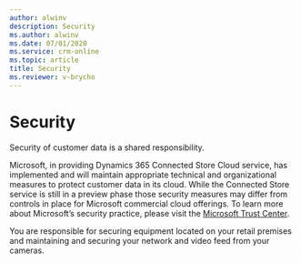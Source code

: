 ```yaml
---
author: alwinv
description: Security
ms.author: alwinv
ms.date: 07/01/2020
ms.service: crm-online
ms.topic: article
title: Security
ms.reviewer: v-brycho
---
```


# Security

Security of customer data is a shared responsibility. 

Microsoft, in providing Dynamics 365 Connected Store Cloud service, has implemented and will maintain appropriate technical and organizational measures to protect customer data in its cloud. While the Connected Store service is still in a preview phase those security measures may differ from controls in place for Microsoft commercial cloud offerings.  To learn more about Microsoft’s security practice, please visit the [Microsoft Trust Center](https://www.microsoft.com/en-us/trust-center). 

You are responsible for securing equipment located on your retail premises and maintaining and securing your network and video feed from your cameras. 
